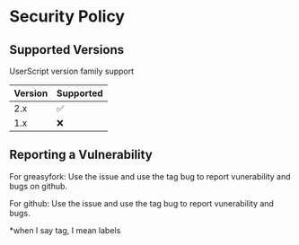 # Security Policy

## Supported Versions

UserScript version family support

| Version | Supported          |
| ------- | ------------------ |
| 2.x   | :white_check_mark: |
| 1.x  | :x:                |

## Reporting a Vulnerability


For greasyfork:
Use the issue and use the tag bug to report vunerability and bugs on github.

For github:
Use the issue and use the tag bug to report vunerability and bugs.

*when I say tag, I mean labels
